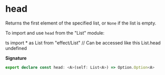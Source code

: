 # head

Returns the first element of the specified list, or `None` if the list is
empty.

To import and use `head` from the "List" module:

ts
import \* as List from "effect/List"
// Can be accessed like this
List.head
undefined

**Signature**

```ts
export declare const head: <A>(self: List<A>) => Option.Option<A>
```
